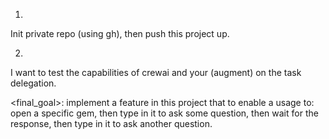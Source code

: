 1.
Init private repo (using gh), then push this project up. 

2.
I want to test the capabilities of crewai and your (augment) on the task delegation. 

<final_goal>: implement a feature in this project that to enable a usage to: open a specific gem, then type in it to ask some question, then wait for the response, then type in it to ask another question. 

